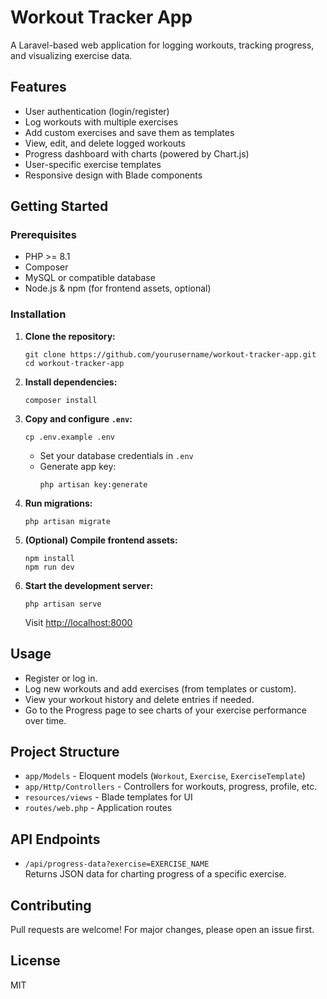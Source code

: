 # Workout Tracker App

A Laravel-based web application for logging workouts, tracking progress, and visualizing exercise data.

## Features

- User authentication (login/register)
- Log workouts with multiple exercises
- Add custom exercises and save them as templates
- View, edit, and delete logged workouts
- Progress dashboard with charts (powered by Chart.js)
- User-specific exercise templates
- Responsive design with Blade components

## Getting Started

### Prerequisites

- PHP >= 8.1
- Composer
- MySQL or compatible database
- Node.js & npm (for frontend assets, optional)

### Installation

1. **Clone the repository:**
   ```
   git clone https://github.com/yourusername/workout-tracker-app.git
   cd workout-tracker-app
   ```

2. **Install dependencies:**
   ```
   composer install
   ```

3. **Copy and configure `.env`:**
   ```
   cp .env.example .env
   ```
   - Set your database credentials in `.env`
   - Generate app key:
     ```
     php artisan key:generate
     ```

4. **Run migrations:**
   ```
   php artisan migrate
   ```

5. **(Optional) Compile frontend assets:**
   ```
   npm install
   npm run dev
   ```

6. **Start the development server:**
   ```
   php artisan serve
   ```
   Visit [http://localhost:8000](http://localhost:8000)

## Usage

- Register or log in.
- Log new workouts and add exercises (from templates or custom).
- View your workout history and delete entries if needed.
- Go to the Progress page to see charts of your exercise performance over time.

## Project Structure

- `app/Models` - Eloquent models (`Workout`, `Exercise`, `ExerciseTemplate`)
- `app/Http/Controllers` - Controllers for workouts, progress, profile, etc.
- `resources/views` - Blade templates for UI
- `routes/web.php` - Application routes

## API Endpoints

- `/api/progress-data?exercise=EXERCISE_NAME`  
  Returns JSON data for charting progress of a specific exercise.

## Contributing

Pull requests are welcome! For major changes, please open an issue first.

## License

MIT
